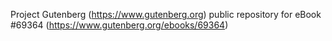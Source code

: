 Project Gutenberg (https://www.gutenberg.org) public repository for
eBook #69364 (https://www.gutenberg.org/ebooks/69364)
